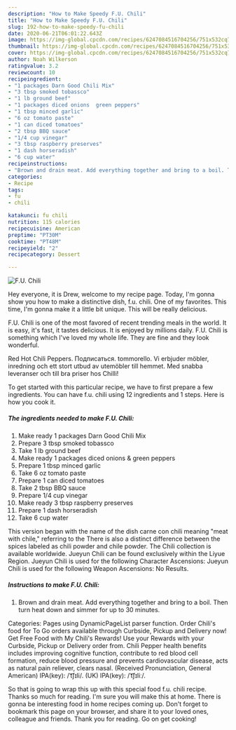 ```yaml
---
description: "How to Make Speedy F.U. Chili"
title: "How to Make Speedy F.U. Chili"
slug: 192-how-to-make-speedy-fu-chili
date: 2020-06-21T06:01:22.643Z
image: https://img-global.cpcdn.com/recipes/6247084516704256/751x532cq70/fu-chili-recipe-main-photo.jpg
thumbnail: https://img-global.cpcdn.com/recipes/6247084516704256/751x532cq70/fu-chili-recipe-main-photo.jpg
cover: https://img-global.cpcdn.com/recipes/6247084516704256/751x532cq70/fu-chili-recipe-main-photo.jpg
author: Noah Wilkerson
ratingvalue: 3.2
reviewcount: 10
recipeingredient:
- "1 packages Darn Good Chili Mix"
- "3 tbsp smoked tobassco"
- "1 lb ground beef"
- "1 packages diced onions  green peppers"
- "1 tbsp minced garlic"
- "6 oz tomato paste"
- "1 can diced tomatoes"
- "2 tbsp BBQ sauce"
- "1/4 cup vinegar"
- "3 tbsp raspberry preserves"
- "1 dash horseradish"
- "6 cup water"
recipeinstructions:
- "Brown and drain meat. Add everything together and bring to a boil. Then turn heat down and simmer for up to 30 minutes."
categories:
- Recipe
tags:
- fu
- chili

katakunci: fu chili 
nutrition: 115 calories
recipecuisine: American
preptime: "PT30M"
cooktime: "PT48M"
recipeyield: "2"
recipecategory: Dessert

---
```



![F.U. Chili](https://img-global.cpcdn.com/recipes/6247084516704256/751x532cq70/fu-chili-recipe-main-photo.jpg)

Hey everyone, it is Drew, welcome to my recipe page. Today, I'm gonna show you how to make a distinctive dish, f.u. chili. One of my favorites. This time, I'm gonna make it a little bit unique. This will be really delicious.

F.U. Chili is one of the most favored of recent trending meals in the world. It is easy, it's fast, it tastes delicious. It is enjoyed by millions daily. F.U. Chili is something which I've loved my whole life. They are fine and they look wonderful.

Red Hot Chili Peppers. Подписаться. tommorello. Vi erbjuder möbler, inredning och ett stort utbud av utemöbler till hemmet. Med snabba leveranser och till bra priser hos Chilli!


To get started with this particular recipe, we have to first prepare a few ingredients. You can have f.u. chili using 12 ingredients and 1 steps. Here is how you cook it.

<!--inarticleads1-->

##### The ingredients needed to make F.U. Chili:

1. Make ready 1 packages Darn Good Chili Mix
1. Prepare 3 tbsp smoked tobassco
1. Take 1 lb ground beef
1. Make ready 1 packages diced onions &amp; green peppers
1. Prepare 1 tbsp minced garlic
1. Take 6 oz tomato paste
1. Prepare 1 can diced tomatoes
1. Take 2 tbsp BBQ sauce
1. Prepare 1/4 cup vinegar
1. Make ready 3 tbsp raspberry preserves
1. Prepare 1 dash horseradish
1. Take 6 cup water


This version began with the name of the dish carne con chili meaning &#34;meat with chile,&#34; referring to the There is also a distinct difference between the spices labeled as chili powder and chile powder. The Chili collection is available worldwide. Jueyun Chili can be found exclusively within the Liyue Region. Jueyun Chili is used for the following Character Ascensions: Jueyun Chili is used for the following Weapon Ascensions: No Results. 

<!--inarticleads2-->

##### Instructions to make F.U. Chili:

1. Brown and drain meat. Add everything together and bring to a boil. Then turn heat down and simmer for up to 30 minutes.


Categories: Pages using DynamicPageList parser function. Order Chili&#39;s food for To Go orders available through Curbside, Pickup and Delivery now! Get Free Food with My Chili&#39;s Rewards! Use your Rewards with your Curbside, Pickup or Delivery order from. Chili Pepper health benefits includes improving cognitive function, contribute to red blood cell formation, reduce blood pressure and prevents cardiovascular disease, acts as natural pain reliever, clears nasal. (Received Pronunciation, General American) IPA(key): /ˈt͡ʃɪli/. (UK) IPA(key): /ˈt͡ʃɪliː/. 

So that is going to wrap this up with this special food f.u. chili recipe. Thanks so much for reading. I'm sure you will make this at home. There is gonna be interesting food in home recipes coming up. Don't forget to bookmark this page on your browser, and share it to your loved ones, colleague and friends. Thank you for reading. Go on get cooking!
